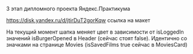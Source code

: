 3 этап дипломного проекта Яндекс.Практикума

https://disk.yandex.ru/d/jtirDuT2gorKqw ссылка на макет

На текущий момент шапка меняет цвет в зависимости от isLoggedIn значений isBurgerOpened в Header (сейчас стоят false).
Идентично со значками на странице Movies (isSavedFilms true сейчас в MoviesCard)